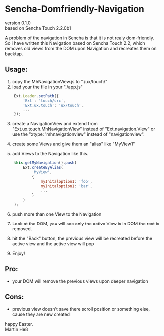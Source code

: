 Sencha-Domfriendly-Navigation
=============================

version 0.1.0  
based on Sencha Touch 2.2.0b1

A problem of the navigation in Sencha is that it is not realy dom-friendly.  
So i have written this Navigation based on Sencha Touch 2.2, which removes old views from the DOM upon Navigation and recreates them on backtap.

Usage:
------

1. copy the MhNavigationView.js to "./ux/touch/"
2. load your the file in your "./app.js"

```javascript
    Ext.Loader.setPath({
    	'Ext': 'touch/src',
    	'Ext.ux.touch': 'ux/touch',
    	...
    });
```
3. create a NavigationView and extend from "Ext.ux.touch.MhNavigationView" instead of "Ext.navigation.View"
or use the "xtype: 'mhnavigationview" instead of "navigationview".

4. create some Views and give them an "alias" like "MyView1"

5. add Views to the Navigation like this.

```javascript
    this.getMyNavigation().push(
    	Ext.createByAlias(
    		'MyView',
    		{
    			myInitaloption1: 'foo',
    			myInitaloption1: 'bar',
    			...
    		}
    	)
    ); 
```
6. push more than one View to the Navigation

7. Look at the DOM, you will see only the active View is in DOM the rest is removed.

8. hit the "Back" button, the previous view will be recreated before the active view and the active view will pop

9. Enjoy!


Pro:
----

- your DOM will remove the previous views upon deeper navigation

Cons:
-----

- previous view doesn't save there scroll position or something else, cause they are new created


happy Easter.<br>
Martin Heß